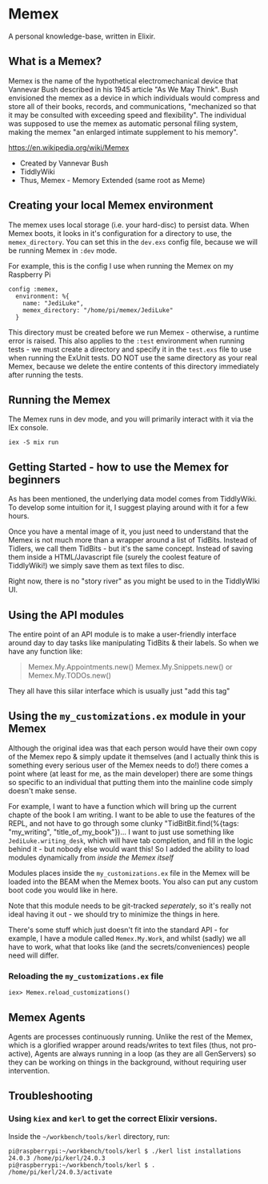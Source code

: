 # Memex

A personal knowledge-base, written in Elixir.

## What is a Memex?

Memex is the name of the hypothetical electromechanical device that Vannevar Bush described in his 1945 article "As We May Think". Bush envisioned the memex as a device in which individuals would compress and store all of their books, records, and communications, "mechanized so that it may be consulted with exceeding speed and flexibility". The individual was supposed to use the memex as automatic personal filing system, making the memex "an enlarged intimate supplement to his memory".

https://en.wikipedia.org/wiki/Memex

* Created by Vannevar Bush
* TiddlyWiki
* Thus, Memex - Memory Extended (same root as Meme)

## Creating your local Memex environment

The memex uses local storage (i.e. your hard-disc) to persist data.
When Memex boots, it looks in it's configuration for a directory
to use, the `memex_directory`. You can set this in the `dev.exs`
config file, because we will be running Memex in `:dev` mode.

For example, this is the config I use when running the Memex
on my Raspberry Pi

```
config :memex,
  environment: %{
    name: "JediLuke",
    memex_directory: "/home/pi/memex/JediLuke"
  }
```

This directory must be created before we run Memex - otherwise,
a runtime error is raised. This also applies to the `:test`
environment when running tests - we must create a directory and
specify it in the `test.exs` file to use when running the ExUnit
tests. DO NOT use the same directory as your real Memex, because
we delete the entire contents of this directory immediately after
running the tests.

## Running the Memex

The Memex runs in dev mode, and you will primarily interact with
it via the IEx console.

```
iex -S mix run
```

## Getting Started - how to use the Memex for beginners

As has been mentioned, the underlying data model comes from TiddlyWiki.
To develop some intuition for it, I suggest playing around with it for
a few hours.

Once you have a mental image of it, you just need to understand that the
Memex is not much more than a wrapper around a list of TidBits. Instead
of Tidlers, we call them TidBits - but it's the same concept. Instead of
saving them inside a HTML/Javascript file (surely the coolest feature of
TiddlyWiki!) we simply save them as text files to disc.

Right now, there is no "story river" as you might be used to in the
TiddlyWIki UI.

## Using the API modules

  The entire point of an API module is to make a user-friendly interface around
  day to day tasks like manipulating TidBits & their labels. So when we have any
  function like:
  > Memex.My.Appointments.new()
  > Memex.My.Snippets.new()
  or
  > Memex.My.TODOs.new()

  They all have this siilar interface which is usually just "add this tag"

## Using the `my_customizations.ex` module in your Memex

Although the original idea was that each person would have their own copy of the
Memex repo & simply update it themselves (and I actually think this is something
every serious user of the Memex needs to do!) there comes a point where (at least
for me, as the main developer) there are some things so specific to an individual
that putting them into the mainline code simply doesn't make sense.

For example, I want to have a function which will bring up the current chapte of the
book I am writing. I want to be able to use the features of the REPL, and not have to
go through some clunky "TidBitBit.find(%{tags: "my_writing", "title_of_my_book"})...
I want to just use something like `JediLuke.writing_desk`, which will have tab
completion, and fill in the logic behind it - but nobody else would want this! So I
added the ability to load modules dynamically from _inside the Memex itself_

Modules places inside the `my_customizations.ex` file in the Memex will be loaded
into the BEAM when the Memex boots. You also can put any custom boot code you would
like in here.

Note that this module needs to be git-tracked _seperately_, so it's really not ideal
having it out - we should try to minimize the things in here.

There's some stuff which just doesn't fit into the standard API - for example,
I have a module called `Memex.My.Work`, and whilst (sadly) we all have to work,
what that looks like (and the secrets/conveniences) people need will differ.

### Reloading the `my_customizations.ex` file

```
iex> Memex.reload_customizations()
```

## Memex Agents

Agents are processes continuously running. Unlike the rest of the Memex, which
is a glorified wrapper around reads/writes to text files (thus, not pro-active),
Agents are always running in a loop (as they are all GenServers) so they can
be working on things in the background, without requiring user intervention.

## Troubleshooting

### Using `kiex` and `kerl` to get the correct Elixir versions.

Inside the `~/workbench/tools/kerl` directory, run:

```
pi@raspberrypi:~/workbench/tools/kerl $ ./kerl list installations
24.0.3 /home/pi/kerl/24.0.3
pi@raspberrypi:~/workbench/tools/kerl $ . /home/pi/kerl/24.0.3/activate
```

